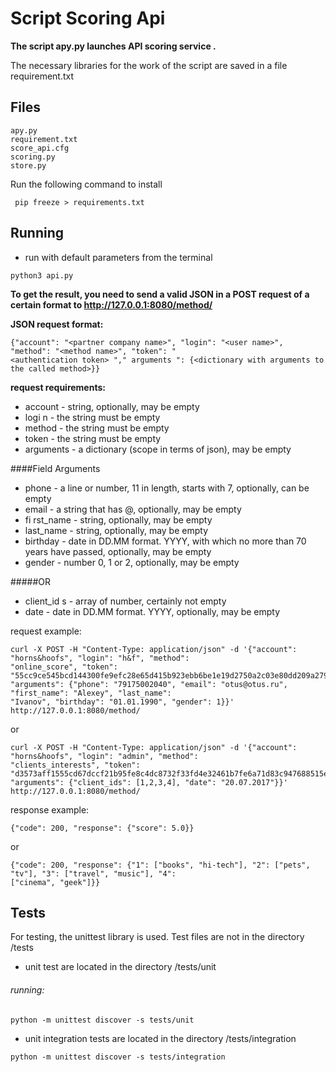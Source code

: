 # Script Scoring Api

**The script apy.py launches API scoring service .**

The necessary libraries for the work of the script are saved in a file requirement.txt

## Files
```buildoutcfg
apy.py
requirement.txt
score_api.cfg
scoring.py
store.py
```
Run the following command to install
```buildoutcfg
 pip freeze > requirements.txt
```
## Running

* run with default parameters from the terminal
```
python3 api.py
```

**To get the result, you need to send a valid JSON in a POST request of a certain format to http://127.0.0.1:8080/method/**

**JSON request format:**
```
{"account": "<partner company name>", "login": "<user name>", "method": "<method name>", "token": "
<authentication token> "," arguments ": {<dictionary with arguments to the called method>}}
```

**request requirements:**
* account - string, optionally, may be empty
* logi n - the string must be empty
* method - the string must be empty
* token - the string must be empty
* arguments - a dictionary (scope in terms of json), may be empty

####Field Arguments
* phone - a line or number, 11 in length, starts with 7, optionally, can be empty
* email - a string that has @, optionally, may be empty
* fi rst_name - string, optionally, may be empty
* last_name - string, optionally, may be empty
* birthday - date in DD.MM format. YYYY, with which no more than 70 years have passed, optionally, may be empty
* gender - number 0, 1 or 2, optionally, may be empty

#####OR

* client_id s - array of number, certainly not empty
* date - date in DD.MM format. YYYY, optionally, may be empty

request example:
```buildoutcfg
curl -X POST -H "Content-Type: application/json" -d '{"account": "horns&hoofs", "login": "h&f", "method":
"online_score", "token":
"55cc9ce545bcd144300fe9efc28e65d415b923ebb6be1e19d2750a2c03e80dd209a27954dca045e5bb12418e7d89b6d718a9e35af34e14e1d5bcd
"arguments": {"phone": "79175002040", "email": "otus@otus.ru", "first_name": "Alexey", "last_name":
"Ivanov", "birthday": "01.01.1990", "gender": 1}}' http://127.0.0.1:8080/method/
```
or
```buildoutcfg
curl -X POST -H "Content-Type: application/json" -d '{"account": "horns&hoofs", "login": "admin", "method":
"clients_interests", "token":
"d3573aff1555cd67dccf21b95fe8c4dc8732f33fd4e32461b7fe6a71d83c947688515e36774c00fb630b039fe2223c991f045f13f240913860502
"arguments": {"client_ids": [1,2,3,4], "date": "20.07.2017"}}' http://127.0.0.1:8080/method/
```

response example:
```buildoutcfg
{"code": 200, "response": {"score": 5.0}}
```
or
```buildoutcfg
{"code": 200, "response": {"1": ["books", "hi-tech"], "2": ["pets", "tv"], "3": ["travel", "music"], "4":
["cinema", "geek"]}}
```

## Tests

For testing, the unittest library is used.
Test files are not in the directory /tests
* unit test are located in the directory /tests/unit
###### running:
```buildoutcfg
python -m unittest discover -s tests/unit
```
* unit integration tests are located in the directory /tests/integration
```buildoutcfg
python -m unittest discover -s tests/integration
```